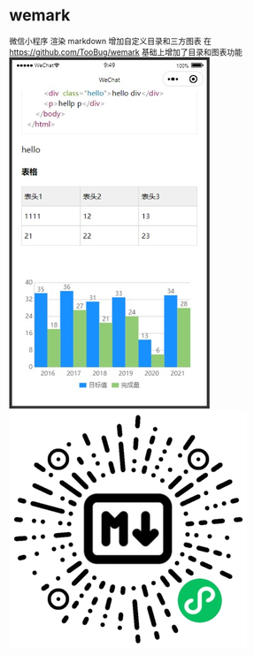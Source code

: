 # wemark
微信小程序 渲染 markdown 增加自定义目录和三方图表
在 https://github.com/TooBug/wemark 基础上增加了目录和图表功能
![示例图片](https://github.com/excuseser/wemark/blob/main/screen.jpg?raw=true)
![示例APP](https://github.com/excuseser/wemark/blob/main/logo.jpg?raw=true)
